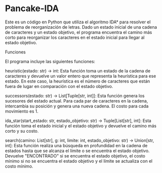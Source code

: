 # Pancake-IDA

Este es un código en Python que utiliza el algoritmo IDA* para resolver el problema de reorganización de letras. 
Dado un estado inicial de una cadena de caracteres y un estado objetivo, 
el programa encuentra el camino más corto para reorganizar los caracteres en el estado inicial para llegar al estado objetivo.

Funciones

El programa incluye las siguientes funciones:

heuristic(estado: str) -> int: Esta función toma un estado de la cadena de caracteres y devuelve un valor entero que representa la heurística para ese estado. En este caso, la heurística es el número de caracteres que están fuera de lugar en comparación con el estado objetivo.

successors(estado: str) -> List[Tuple[str, int]]: Esta función genera los sucesores del estado actual. Para cada par de caracteres en la cadena, intercambia su posición y genera una nueva cadena. El costo para cada movimiento es 1.

ida_star(start_estado: str, estado_objetivo: str) -> Tuple[List[str], int]: Esta función toma el estado inicial y el estado objetivo y devuelve el camino más corto y su costo.

search(camino: List[str], g: int, limite: int, estado_objetivo: str) -> Union[str, int]: Esta función realiza una búsqueda en profundidad en la cadena de estados hasta que se alcanza el límite o se encuentra el estado objetivo. Devuelve "ENCONTRADO" si se encuentra el estado objetivo, el costo mínimo si no se encuentra el estado objetivo y el límite se actualiza con el costo mínimo.
